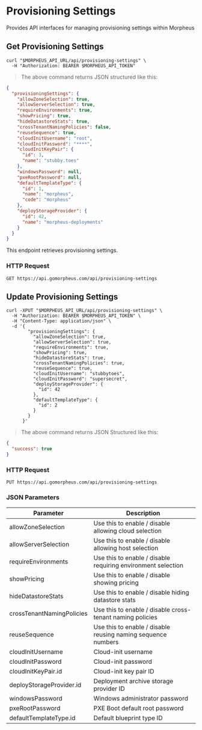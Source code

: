 # Provisioning Settings

Provides API interfaces for managing provisioning settings within Morpheus

## Get Provisioning Settings

```shell
curl "$MORPHEUS_API_URL/api/provisioning-settings" \
  -H "Authorization: BEARER $MORPHEUS_API_TOKEN"
```

> The above command returns JSON structured like this:

```json
{
  "provisioningSettings": {
    "allowZoneSelection": true,
    "allowServerSelection": true,
    "requireEnvironments": true,
    "showPricing": true,
    "hideDatastoreStats": true,
    "crossTenantNamingPolicies": false,
    "reuseSequence": true,
    "cloudInitUsername": "root",
    "cloudInitPassword": "****",
    "cloudInitKeyPair": {
      "id": 3,
      "name": "stubby.toes"
    },
    "windowsPassword": null,
    "pxeRootPassword": null,
    "defaultTemplateType": {
      "id": 1,
      "name": "morpheus",
      "code": "morpheus"
    },
    "deployStorageProvider": {
      "id": 42,
      "name": "morpheus-deployments"
    }
  }
} 
```

This endpoint retrieves provisioning settings.

### HTTP Request

`GET https://api.gomorpheus.com/api/provisioning-settings`


## Update Provisioning Settings

```shell
curl -XPUT "$MORPHEUS_API_URL/api/provisioning-settings" \
  -H "Authorization: BEARER $MORPHEUS_API_TOKEN" \
  -H "Content-Type: application/json" \
  -d '{
        "provisioningSettings": {
          "allowZoneSelection": true,
          "allowServerSelection": true,
          "requireEnvironments": true,
          "showPricing": true,
          "hideDatastoreStats": true,
          "crossTenantNamingPolicies": true,
          "reuseSequence": true,
          "cloudInitUsername": "stubbytoes",
          "cloudInitPassword": "supersecret",
          "deployStorageProvider": {
            "id": 42
          },
          "defaultTemplateType": {
            "id": 2
          }
        }
      }'
```

> The above command returns JSON Structured like this:

```json
{
  "success": true
}
```

### HTTP Request

`PUT https://api.gomorpheus.com/api/provisioning-settings`

### JSON Parameters

Parameter | Description
--------- | -----------
allowZoneSelection | Use this to enable / disable allowing cloud selection
allowServerSelection | Use this to enable / disable allowing host selection
requireEnvironments | Use this to enable / disable requiring environment selection
showPricing | Use this to enable / disable showing pricing
hideDatastoreStats | Use this to enable / disable hiding datastore stats
crossTenantNamingPolicies | Use this to enable / disable cross-tenant naming policies
reuseSequence | Use this to enable / disable reusing naming sequence numbers
cloudInitUsername | Cloud-init username
cloudInitPassword | Cloud-init password
cloudInitKeyPair.id | Cloud-init key pair ID
deployStorageProvider.id | Deployment archive storage provider ID
windowsPassword | Windows administrator password
pxeRootPassword | PXE Boot default root password
defaultTemplateType.id | Default blueprint type ID